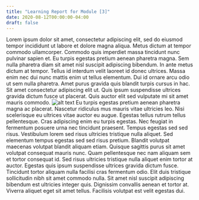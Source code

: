```yaml
---
title: "Learning Report for Module [3]"
date: 2020-08-12T00:00:00-04:00
draft: false
---
```

Lorem ipsum dolor sit amet, consectetur adipiscing elit, sed do eiusmod tempor incididunt ut labore et dolore magna aliqua. Metus dictum at tempor commodo ullamcorper. Commodo quis imperdiet massa tincidunt nunc pulvinar sapien et. Eu turpis egestas pretium aenean pharetra magna. Sem nulla pharetra diam sit amet nisl suscipit adipiscing bibendum. In ante metus dictum at tempor. Tellus id interdum velit laoreet id donec ultrices. Massa enim nec dui nunc mattis enim ut tellus elementum. Dui id ornare arcu odio ut sem nulla pharetra. Amet purus gravida quis blandit turpis cursus in hac. Sit amet consectetur adipiscing elit ut. Quis ipsum suspendisse ultrices gravida dictum fusce ut placerat. Quis auctor elit sed vulputate mi sit amet mauris commodo.
![alt text](https://reverent-hugle-d49586.netlify.app/assess2.jpg)
Eu turpis egestas pretium aenean pharetra magna ac placerat. Nascetur ridiculus mus mauris vitae ultricies leo. Nisi scelerisque eu ultrices vitae auctor eu augue. Egestas tellus rutrum tellus pellentesque. Cras adipiscing enim eu turpis egestas. Nec feugiat in fermentum posuere urna nec tincidunt praesent. Tempus egestas sed sed risus. Vestibulum lorem sed risus ultricies tristique nulla aliquet. Sed elementum tempus egestas sed sed risus pretium. Blandit volutpat maecenas volutpat blandit aliquam etiam. Quisque sagittis purus sit amet volutpat consequat mauris nunc. Quam pellentesque nec nam aliquam sem et tortor consequat id. Sed risus ultricies tristique nulla aliquet enim tortor at auctor. Egestas quis ipsum suspendisse ultrices gravida dictum fusce. Tincidunt tortor aliquam nulla facilisi cras fermentum odio. Elit duis tristique sollicitudin nibh sit amet commodo nulla. Sit amet nisl suscipit adipiscing bibendum est ultricies integer quis. Dignissim convallis aenean et tortor at. Viverra aliquet eget sit amet tellus. Facilisis volutpat est velit egestas dui.
